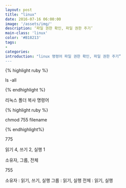 ```yaml
---
layout: post
title: "linux"
date: 2016-07-16 06:00:00
image: '/assets/img/'
description: ‘파일 권한 확인, 파일 권한 주기’
main-class: 'linux'
color: '#B18213'
tags:
- 
categories:
introduction: "linux 명령어 파일 권한 확인, 파일 권한 주기”
---
```



{% highlight ruby %}

ls -all

{% endhighlight %}


 리눅스 폴더 복사 명령어

{% highlight ruby %}

chmod 755 filename

{% endhighlight%}

775

읽기 4, 쓰기 2, 실행 1

소유자, 그룹, 전체

755

소유자 : 읽기, 쓰기, 실행
그룹 : 읽기, 실행
전체 : 읽기, 실행




